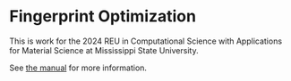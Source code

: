 # Fingerprint Optimization

This is work for the 2024 REU in Computational Science with Applications for Material Science at Mississippi State University.

See [the manual](Fingerprint_Optimization_Manual.pdf) for more information.
